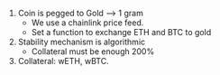 1. Coin is pegged to Gold --> 1 gram
    - We use a chainlink price feed.
    - Set a function to exchange ETH and BTC to gold
2. Stability mechanism is algorithmic
    - Collateral must be enough 200%
3. Collateral: wETH, wBTC.
